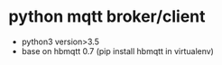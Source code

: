 # python mqtt broker/client

- python3 version>3.5
- base on hbmqtt 0.7 (pip install hbmqtt in virtualenv)


